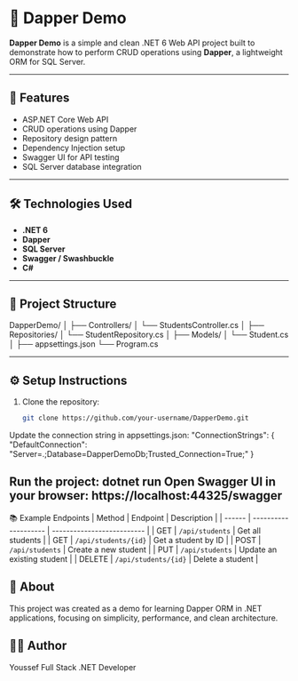 # 🧩 Dapper Demo

**Dapper Demo** is a simple and clean .NET 6 Web API project built to demonstrate how to perform CRUD operations using **Dapper**, a lightweight ORM for SQL Server.

---

## 🚀 Features

- ASP.NET Core Web API
- CRUD operations using Dapper
- Repository design pattern
- Dependency Injection setup
- Swagger UI for API testing
- SQL Server database integration

---

## 🛠️ Technologies Used

- **.NET 6**
- **Dapper**
- **SQL Server**
- **Swagger / Swashbuckle**
- **C#**

---
## 📁 Project Structure

DapperDemo/
│
├── Controllers/
│ └── StudentsController.cs
│
├── Repositories/
│ └── StudentRepository.cs
│
├── Models/
│ └── Student.cs
│
├── appsettings.json
└── Program.cs

---

## ⚙️ Setup Instructions

1. Clone the repository:
   ```bash
   git clone https://github.com/your-username/DapperDemo.git
Update the connection string in appsettings.json:
  "ConnectionStrings": {
  "DefaultConnection": "Server=.;Database=DapperDemoDb;Trusted_Connection=True;"
  }
  
Run the project:
  dotnet run
Open Swagger UI in your browser:
  https://localhost:44325/swagger
  ---
📚 Example Endpoints
| Method | Endpoint             | Description                |
| ------ | -------------------- | -------------------------- |
| GET    | `/api/students`      | Get all students           |
| GET    | `/api/students/{id}` | Get a student by ID        |
| POST   | `/api/students`      | Create a new student       |
| PUT    | `/api/students`      | Update an existing student |
| DELETE | `/api/students/{id}` | Delete a student           |

## 🧠 About

This project was created as a demo for learning Dapper ORM in .NET applications, focusing on simplicity, performance, and clean architecture.

## 👨‍💻 Author

Youssef
Full Stack .NET Developer




